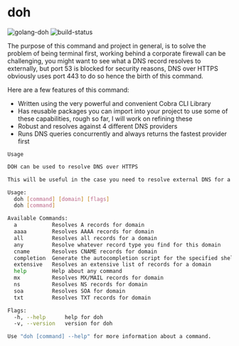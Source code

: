 # doh

![golang-doh](https://img.shields.io/static/v1?label=golang&message=doh&color=blue&style=for-the-badge&logo=go)
![build-status](https://img.shields.io/github/actions/workflow/status/nayrsirhc/doh/ci.yml?style=for-the-badge)

The purpose of this command and project in general, is to solve the problem of being terminal first, working behind a corporate firewall can be challenging, you might want to see what a DNS record resolves to externally, but port 53 is blocked for security reasons, DNS over HTTPS obviously uses port 443 to do so hence the birth of this command.

Here are a few features of this command:
- Written using the very powerful and convenient Cobra CLI Library
- Has reusable packages you can import into your project to use some of these capabilities, rough so far, I will work on refining these
- Robust and resolves against 4 different DNS providers
- Runs DNS queries concurrently and always returns the fastest provider first

`Usage`

```sh
DOH can be used to resolve DNS over HTTPS

This will be useful in the case you need to resolve external DNS for a domain but external resolution over port 53 is blocked

Usage:
  doh [command] [domain] [flags]
  doh [command]

Available Commands:
  a           Resolves A records for domain
  aaaa        Resolves AAAA records for domain
  all         Resolves all records for a domain
  any         Resolve whatever record type you find for this domain
  cname       Resolves CNAME records for domain
  completion  Generate the autocompletion script for the specified shell
  extensive   Resolves an extensive list of records for a domain
  help        Help about any command
  mx          Resolves MX/MAIL records for domain
  ns          Resolves NS records for domain
  soa         Resolves SOA for domain
  txt         Resolves TXT records for domain

Flags:
  -h, --help      help for doh
  -v, --version   version for doh

Use "doh [command] --help" for more information about a command.
```